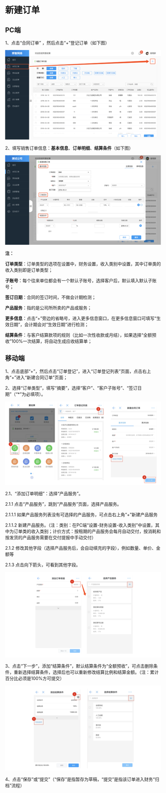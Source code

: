 # 新建订单

## PC端

1、点击“合同订单” ，然后点击“+”登记订单（如下图）

![](/assets/合同订单.png)

2、填写销售订单信息：**基本信息**、**订单明细**、**结算条件**（如下图）

![](/img/WX20180503-191339@2x.png)

**注：**

**订单类型**：订单类型的选项在设置中，财务设置，收入类别中设置，其中订单类的收入类别即是订单类型；

**子账号**：每个往来单位都会有一个默认子账号，选择客户后，默认填入默认子账号；

**签订日期**：合同的签订时间，不做会计期检测；

**产品服务**：指的是公司所所卖的产品或服务；

**更多信息**：点击“+”旁边的省略号，进入更多信息窗口，在更多信息窗口可填写“生效日期”，会计期会对“生效日期”进行检测；

**结算条件**：与客户结算款项的规则（比如一次性收款或月结），如果选择“全额预收”100%一次结算，将自动生成应收结算单；


## 移动端

<p>1、点击底部“+”，然后点击“订单登记”，进入“订单登记列表”页面，点击右上角“+”进入“新建合同订单”页面；</p>
<p>2、选择“订单类型”，填写“摘要”，选择“客户”、“客户子账号”、“签订日期”（“*”为必填项）。</p>

![](/assets/移动-新建订单.png)

<p>2.1、“添加订单明细”：选择“产品服务”。</p> 
<p>2.1.1 点击“产品服务”，跳到“产品服务”页面，选择产品服务。</p>
<p>2.1.1.1 如果产品服务列表没有可选择的产品服务，可点击右上角“+”新建产品服务</p>
<p>2.1.1.2 新建产品服务。（注：类别：在PC端“设置-财务设置-收入类别”中设置，其中为订单类的收入类别；计价方式：按租期的产品服务会每月自动交付，按消耗和按发货的产品服务需要在交付提报中手动交付）</p>
<p>2.1.2 修改其他字段（选择产品服务后，会自动填充的字段），例如数量、单价、金额等</p>
<p>2.1.3 点击向下箭头，可看到其他字段。</p>

![](/assets/添加订单明细.png)

3、点击“下一步”，添加“结算条件”，默认结算条件为“全额预收”，可点击删除条件，重新选择结算条件，选择后也可以重新修改结算比例和结算金额。（注：累计百分比必须是100%方可提交）

![](/assets/结算条件.jpeg)

4、点击“保存”或“提交”（“保存”是指暂存为草稿，“提交”是指该订单进入财务“归档”流程）